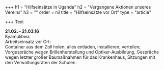 +++
h1 = "Hilfseinsätze in Uganda"
h2 = "Vergangene Aktionen unseres Vereins"
h3 = ""
order = nil
title = "Hilfseinsätze vor Ort"
type = "article"

+++
Text

**21.02. - 21.03.16**  
Kyamulibwa  
Arbeitseinsatz vor Ort:  
Container aus dem Zoll holen, alles entladen, installieren, verteilen; Vorgespräche wegen Brillenherstellung und Optiker-Ausbildung, Gespräche wegen letzter großer Baumaßnahmen für das Krankenhaus, Sitzungen mit den Verwaltungsräten der Schulen.